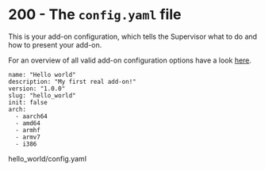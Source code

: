 # 200 - The ```config.yaml``` file

This is your add-on configuration, which tells the Supervisor what to do and how to present your add-on.

For an overview of all valid add-on configuration options have a look [here](https://developers.home-assistant.io/docs/add-ons/configuration#add-on-configuration).

```
name: "Hello world"
description: "My first real add-on!"
version: "1.0.0"
slug: "hello_world"
init: false
arch:
  - aarch64
  - amd64
  - armhf
  - armv7
  - i386
```

hello_world/config.yaml
